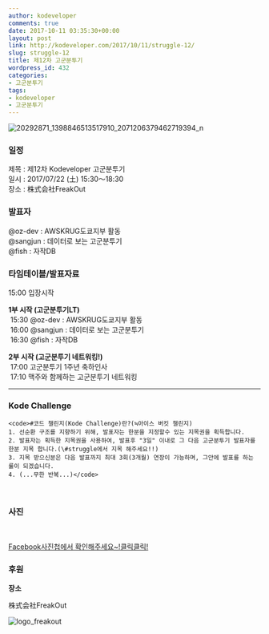 ```yaml
---
author: kodeveloper
comments: true
date: 2017-10-11 03:35:30+00:00
layout: post
link: http://kodeveloper.com/2017/10/11/struggle-12/
slug: struggle-12
title: 제12차 고군분투기
wordpress_id: 432
categories:
- 고군분투기
tags:
- kodeveloper
- 고군분투기
---
```


![20292871_1398846513517910_2071206379462719394_n](http://kodeveloper.com/wp-content/uploads/2017/08/20292871_1398846513517910_2071206379462719394_n.jpg)

### 일정

제목 : 제12차 Kodeveloper 고군분투기  
일시 : 2017/07/22 (土) 15:30～18:30  
장소 : 株式会社FreakOut

### 발표자

@oz-dev : AWSKRUG도쿄지부 활동  
@sangjun : 데이터로 보는 고군분투기  
@fish : 자작DB

### 타임테이블/발표자료

15:00 입장시작

**1부 시작 (고군분투기LT)**  
 15:30 @oz-dev : AWSKRUG도쿄지부 활동  
 16:00 @sangjun : 데이터로 보는 고군분투기  
 16:30 @fish : 자작DB

  
**2부 시작 (고군분투기 네트워킹!)**  
 17:00 고군분투기 1주년 축하인사  
 17:10 맥주와 함께하는 고군분투기 네트워킹

* * *

### Kode Challenge
    
    <code>#코드 챌린지(Kode Challenge)란?(≒아이스 버킷 챌린지)
    1. 선순환 구조를 지향하기 위해, 발표자는 한분을 지정할수 있는 지목권을 획득합니다.
    2. 발표자는 획득한 지목권을 사용하여, 발표후 "3일" 이내로 그 다음 고군분투기 발표자를 한분 지목 합니다.(\#struggle에서 지목 해주세요!!)
    3. 지목 받으신분은 다음 발표까지 최대 3회(3개월) 연장이 가능하며, 그안에 발표를 하는 룰이 되겠습니다.
    4. (...무한 반복...)</code>

 

### 사진

 

[Facebook사진첩에서 확인해주세요~!클릭클릭!](https://www.facebook.com/media/set/?set=oa.1920151888229547&type=3)

### 후원

**장소**

株式会社FreakOut

![logo_freakout](http://kodeveloper.com/wp-content/uploads/2016/08/logo_freakout-300x86.png)

 

